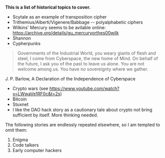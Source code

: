 **This is a list of historical topics to cover.**

* Scytale as an example of transposition cipher
* Trithemius/Alberti/Vigenere/Babbage -- polyalphabetic ciphers
* Wilkins' Mercury seems to be avilable online: https://archive.org/details/gu_mercuryorthes00wilk
* Shannon
* Cypherpunks

> Governments of the Industrial World, you weary giants of flesh and steel, I come from Cyberspace, the new home of Mind. On behalf of the future, I ask you of the past to leave us alone. You are not welcome among us. You have no sovereignty where we gather.

J. P. Barlow, A Declaration of the Independence of Cyberspace

* Crypto wars (see https://www.youtube.com/watch?v=LWwaVe1RF0c&t=2s)
* Bitcoin
* Stuxnet
* I like the DAO hack story as a cautionary tale about crypto not bring sufficient by itself. More thinking needed.

The following stories are endlessly repeated elsewhere, so I am tempted to omit them:

1. Enigma
2. Code talkers
3. Early computer hackers 
